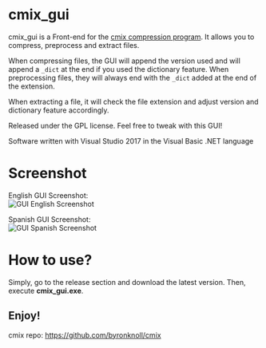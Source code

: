 # cmix_gui

cmix_gui is a Front-end for the [cmix compression program](https://github.com/byronknoll/cmix). It allows you to compress, preprocess and extract files.

When compressing files, the GUI will append the version used and will append a `_dict` at the end if you used the dictionary feature. When preprocessing files, they will always end with the `_dict` added at the end of the extension.

When extracting a file, it will check the file extension and adjust version and dictionary feature accordingly.

Released under the GPL license. Feel free to tweak with this GUI!

Software written with Visual Studio 2017 in the Visual Basic .NET language

# Screenshot

English GUI Screenshot:  
![GUI English Screenshot](https://ipfs.moisescardona.me/ipfs/QmP1tcrokcXY7f43ToCmw7Tk6LmD7cFk1PsX2KCaBcPQMQ)

Spanish GUI Screenshot:  
![GUI Spanish Screenshot](https://ipfs.moisescardona.me/ipfs/QmYnbqzGTcNphjRwQYZV7ubTk5EMg3RkjL6UTsCdWsQHJN)

# How to use?
Simply, go to the release section and download the latest version. Then, execute **cmix_gui.exe**.

Enjoy!
--------------------

cmix repo: https://github.com/byronknoll/cmix
